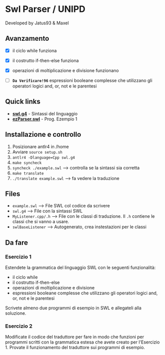 # Swl Parser / UNIPD

Developed by Jatus93 & Maxel


## Avanzamento

- [x] il ciclo while funziona
- [x] il costrutto if-then-else funziona
- [x] operazioni di moltiplicazione e divisione funzionano
- [ ] **`Da Verificare!96`** espressioni booleane complesse che utilizzano gli operatori logici and, or, not e le parentesi


## Quick links 

- **[swl.g4](https://github.com/Maxelweb/SwlParserUNIPD/blob/master/antlr4/swl/swl.g4)** - Sintassi del linguaggio
- **[ezParser.swl](https://github.com/Maxelweb/SwlParserUNIPD/blob/master/antlr4/swl/ezParser.swl)** - Prog. Ezempio 1


## Installazione e controllo

1. Posizionare antlr4 in /home
2. Avviare `source setup.sh`
3. `antlr4 -Dlanguage=Cpp swl.g4`
4. `make syncheck`
5. `syncheck ./example.swl` --> controlla se la sintassi sia corretta
6. `make translate`
7. `./translate example.swl` --> fa vedere la traduzione

## Files

- `example.swl` --> File SWL col codice da scrivere
- `swl.g4` --> File con la sintassi SWL
- `MyListener.cpp/.h` --> File con le classi di traduzione. Il `.h` contiene le classi che si vanno a usare.
- `swlBaseListener` --> Autogenerato, crea instestazioni per le classi

## Da fare

### Esercizio 1

Estendete la grammatica del linguaggio SWL con le seguenti funzionalità:

- il ciclo while
- il costrutto if-then-else
- operazioni di moltiplicazione e divisione
- espressioni booleane complesse che utilizzano gli operatori logici and, or, not e le parentesi

Scrivete almeno due programmi di esempio in SWL e allegateli alla soluzione.

### Esercizio 2

Modificate il codice del traduttore per fare in modo che funzioni per programmi scritti con la grammatica estesa che avete creato per l'Esercizio 1. Provate il funzionamento del traduttore sui programmi di esempio.

